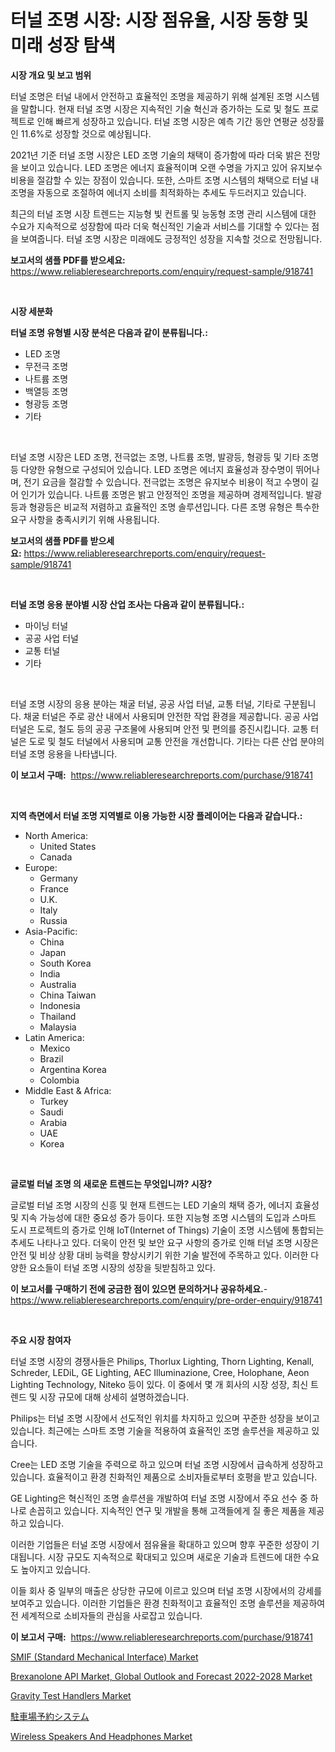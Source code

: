 <p><h1>터널 조명 시장: 시장 점유율, 시장 동향 및 미래 성장 탐색</h1></p><p><strong>시장 개요 및 보고 범위</strong></p>
<p><p>터널 조명은 터널 내에서 안전하고 효율적인 조명을 제공하기 위해 설계된 조명 시스템을 말합니다. 현재 터널 조명 시장은 지속적인 기술 혁신과 증가하는 도로 및 철도 프로젝트로 인해 빠르게 성장하고 있습니다. 터널 조명 시장은 예측 기간 동안 연평균 성장률인 11.6%로 성장할 것으로 예상됩니다.</p><p>2021년 기준 터널 조명 시장은 LED 조명 기술의 채택이 증가함에 따라 더욱 밝은 전망을 보이고 있습니다. LED 조명은 에너지 효율적이며 오랜 수명을 가지고 있어 유지보수 비용을 절감할 수 있는 장점이 있습니다. 또한, 스마트 조명 시스템의 채택으로 터널 내 조명을 자동으로 조절하여 에너지 소비를 최적화하는 추세도 두드러지고 있습니다.</p><p>최근의 터널 조명 시장 트렌드는 지능형 빛 컨트롤 및 능동형 조명 관리 시스템에 대한 수요가 지속적으로 성장함에 따라 더욱 혁신적인 기술과 서비스를 기대할 수 있다는 점을 보여줍니다. 터널 조명 시장은 미래에도 긍정적인 성장을 지속할 것으로 전망됩니다.</p></p>
<p><strong>보고서의 샘플 PDF를 받으세요:</strong> <a href="https://www.reliableresearchreports.com/enquiry/request-sample/918741">https://www.reliableresearchreports.com/enquiry/request-sample/918741</a></p>
<p>&nbsp;</p>
<p><strong>시장 세분화</strong></p>
<p><strong>터널 조명 유형별 시장 분석은 다음과 같이 분류됩니다.:</strong></p>
<p><ul><li>LED 조명</li><li>무전극 조명</li><li>나트륨 조명</li><li>백열등 조명</li><li>형광등 조명</li><li>기타</li></ul></p>
<p>&nbsp;</p>
<p><p>터널 조명 시장은 LED 조명, 전극없는 조명, 나트륨 조명, 발광등, 형광등 및 기타 조명 등 다양한 유형으로 구성되어 있습니다. LED 조명은 에너지 효율성과 장수명이 뛰어나며, 전기 요금을 절감할 수 있습니다. 전극없는 조명은 유지보수 비용이 적고 수명이 길어 인기가 있습니다. 나트륨 조명은 밝고 안정적인 조명을 제공하며 경제적입니다. 발광등과 형광등은 비교적 저렴하고 효율적인 조명 솔루션입니다. 다른 조명 유형은 특수한 요구 사항을 충족시키기 위해 사용됩니다.</p></p>
<p><strong>보고서의 샘플 PDF를 받으세요:</strong>&nbsp;<a href="https://www.reliableresearchreports.com/enquiry/request-sample/918741">https://www.reliableresearchreports.com/enquiry/request-sample/918741</a></p>
<p>&nbsp;</p>
<p><strong> 터널 조명 응용 분야별 시장 산업 조사는 다음과 같이 분류됩니다.:</strong></p>
<p><ul><li>마이닝 터널</li><li>공공 사업 터널</li><li>교통 터널</li><li>기타</li></ul></p>
<p>&nbsp;</p>
<p><p>터널 조명 시장의 응용 분야는 채굴 터널, 공공 사업 터널, 교통 터널, 기타로 구분됩니다. 채굴 터널은 주로 광산 내에서 사용되며 안전한 작업 환경을 제공합니다. 공공 사업 터널은 도로, 철도 등의 공공 구조물에 사용되며 안전 및 편의를 증진시킵니다. 교통 터널은 도로 및 철도 터널에서 사용되며 교통 안전을 개선합니다. 기타는 다른 산업 분야의 터널 조명 응용을 나타냅니다.</p></p>
<p><strong>이 보고서 구매:</strong>&nbsp; <a href="https://www.reliableresearchreports.com/purchase/918741">https://www.reliableresearchreports.com/purchase/918741</a></p>
<p>&nbsp;</p>
<p><strong>지역 측면에서 터널 조명 지역별로 이용 가능한 시장 플레이어는 다음과 같습니다.:</strong></p>
<p><ul>
    <li>
        North America:
        <ul>
            <li>United States</li>
            <li>Canada</li>
        </ul>
    </li>
    <li>
        Europe:
        <ul>
            <li>Germany</li>
            <li>France</li>
            <li>U.K.</li>
            <li>Italy</li>
            <li>Russia</li>
        </ul>
    </li>
    <li>
        Asia-Pacific:
        <ul>
            <li>China</li>
            <li>Japan</li>
            <li>South Korea</li>
            <li>India</li>
            <li>Australia</li>
            <li>China Taiwan</li>
            <li>Indonesia</li>
            <li>Thailand</li>
            <li>Malaysia</li>
        </ul>
    </li>
    <li>
        Latin America:
        <ul>
            <li>Mexico</li>
            <li>Brazil</li>
            <li>Argentina Korea</li>
            <li>Colombia</li>
        </ul>
    </li>
    <li>
        Middle East & Africa:
        <ul>
            <li>Turkey</li>
            <li>Saudi</li>
            <li>Arabia</li>
            <li>UAE</li>
            <li>Korea</li>
        </ul>
    </li>
    </ul></p>
<p>&nbsp;</p>
<p><strong>글로벌 터널 조명 의 새로운 트렌드는 무엇입니까? 시장?</strong></p>
<p><p>글로벌 터널 조명 시장의 신흥 및 현재 트렌드는 LED 기술의 채택 증가, 에너지 효율성 및 지속 가능성에 대한 중요성 증가 등이다. 또한 지능형 조명 시스템의 도입과 스마트 도시 프로젝트의 증가로 인해 IoT(Internet of Things) 기술이 조명 시스템에 통합되는 추세도 나타나고 있다. 더욱이 안전 및 보안 요구 사항의 증가로 인해 터널 조명 시장은 안전 및 비상 상황 대비 능력을 향상시키기 위한 기술 발전에 주목하고 있다. 이러한 다양한 요소들이 터널 조명 시장의 성장을 뒷받침하고 있다.</p></p>
<p><strong>이 보고서를 구매하기 전에 궁금한 점이 있으면 문의하거나 공유하세요.</strong>- <a href="https://www.reliableresearchreports.com/enquiry/pre-order-enquiry/918741">https://www.reliableresearchreports.com/enquiry/pre-order-enquiry/918741</a></p>
<p>&nbsp;</p>
<p><strong>주요 시장 참여자</strong></p>
<p><p>터널 조명 시장의 경쟁사들은 Philips, Thorlux Lighting, Thorn Lighting, Kenall, Schreder, LEDiL, GE Lighting, AEC Illuminazione, Cree, Holophane, Aeon Lighting Technology, Niteko 등이 있다. 이 중에서 몇 개 회사의 시장 성장, 최신 트렌드 및 시장 규모에 대해 상세히 설명하겠습니다.</p><p>Philips는 터널 조명 시장에서 선도적인 위치를 차지하고 있으며 꾸준한 성장을 보이고 있습니다. 최근에는 스마트 조명 기술을 적용하여 효율적인 조명 솔루션을 제공하고 있습니다.</p><p>Cree는 LED 조명 기술을 주력으로 하고 있으며 터널 조명 시장에서 급속하게 성장하고 있습니다. 효율적이고 환경 친화적인 제품으로 소비자들로부터 호평을 받고 있습니다.</p><p>GE Lighting은 혁신적인 조명 솔루션을 개발하여 터널 조명 시장에서 주요 선수 중 하나로 손꼽히고 있습니다. 지속적인 연구 및 개발을 통해 고객들에게 질 좋은 제품을 제공하고 있습니다.</p><p>이러한 기업들은 터널 조명 시장에서 점유율을 확대하고 있으며 향후 꾸준한 성장이 기대됩니다. 시장 규모도 지속적으로 확대되고 있으며 새로운 기술과 트렌드에 대한 수요도 높아지고 있습니다.</p><p>이들 회사 중 일부의 매출은 상당한 규모에 이르고 있으며 터널 조명 시장에서의 강세를 보여주고 있습니다. 이러한 기업들은 환경 친화적이고 효율적인 조명 솔루션을 제공하여 전 세계적으로 소비자들의 관심을 사로잡고 있습니다.</p></p>
<p><strong>이 보고서 구매:</strong>&nbsp;&nbsp;<a href="https://www.reliableresearchreports.com/purchase/918741">https://www.reliableresearchreports.com/purchase/918741</a></p>
<p><p><a href="https://github.com/irfadac/Market-Research-Report-List-2/blob/main/smif-standard-mechanical-interface-market.md">SMIF (Standard Mechanical Interface) Market</a></p><p><a href="https://woozy-pyroraptor-a1f.notion.site/Brexanolone-API-Market-Global-Outlook-and-Forecast-2022-2028-Market-Research-Report-Unlocks-Analysi-778c90f4bbe54445ac5f3257f938cbe9">Brexanolone API Market, Global Outlook and Forecast 2022-2028 Market</a></p><p><a href="https://github.com/ashepherd82/Market-Research-Report-List-3/blob/main/gravity-test-handlers-market.md">Gravity Test Handlers Market</a></p><p><a href="https://github.com/ycmtqqhvk3273/Market-Research-Report-List-1/blob/main/7648392183950.md">駐車場予約システム</a></p><p><a href="https://view.publitas.com/reportprime-1/wireless-speakers-and-headphones-market-analysis-examines-its-scope-on-growth-opportunities-and-forecasted-trends-spanning-from-2024-to-2031/">Wireless Speakers And Headphones Market</a></p></p>
